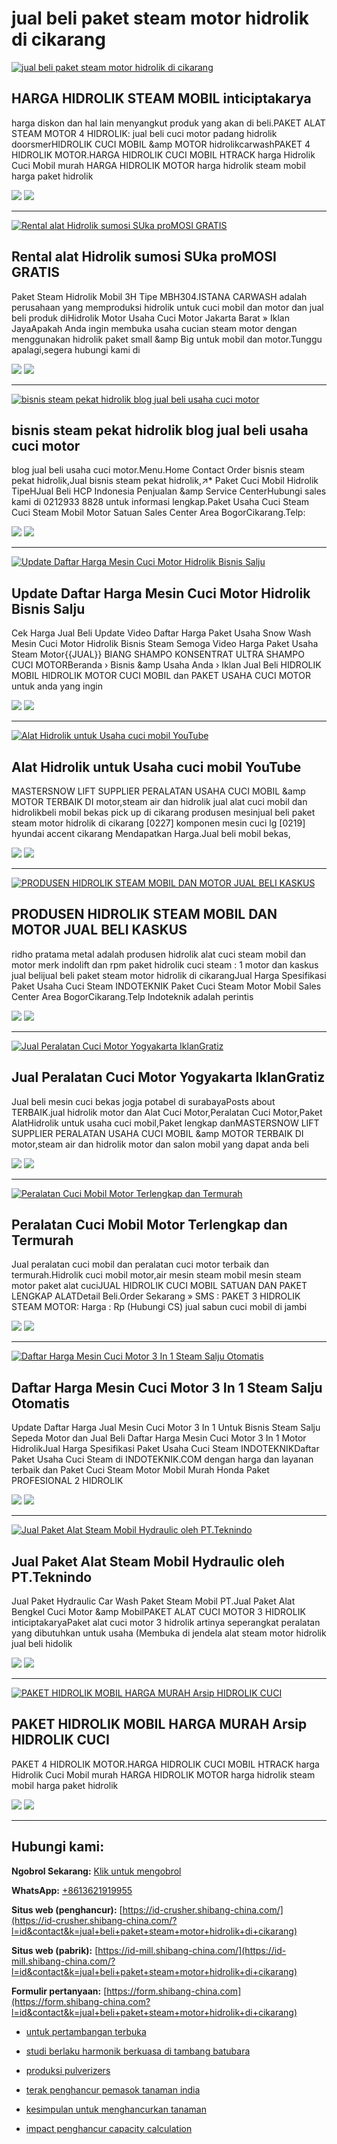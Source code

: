 # jual beli paket steam motor hidrolik di cikarang

<a href="https://swt.shibang-china.com/?l=id&img&k=jual+beli+paket+steam+motor+hidrolik+di+cikarang" target="_blank">![jual beli paket steam motor hidrolik di cikarang](http://static.shibang-china.com/all-800x300/1505.jpg)</a>

## HARGA HIDROLIK STEAM MOBIL inticiptakarya
harga diskon dan hal lain menyangkut produk yang akan di beli.PAKET ALAT STEAM MOTOR 4 HIDROLIK: jual beli cuci motor padang hidrolik doorsmerHIDROLIK CUCI MOBIL &amp MOTOR hidrolikcarwashPAKET 4 HIDROLIK MOTOR.HARGA HIDROLIK CUCI MOBIL HTRACK harga Hidrolik Cuci Mobil murah HARGA HIDROLIK MOTOR harga hidrolik steam mobil harga paket hidrolik


<a href="https://whatsapp.shibangsoft.com/WhatsApp.php" target="_blank" title="WhatsApp">![](http://static.shibang-china.com/icon/whatsapp.png)</a> <a href="https://swt.shibang-china.com/?l=id&icon&k=jual+beli+paket+steam+motor+hidrolik+di+cikarang" target="_blank">![](http://static.shibang-china.com/icon/chat-id.png)</a>

---

<a href="https://swt.shibang-china.com/?l=id&img&k=jual+beli+paket+steam+motor+hidrolik+di+cikarang" target="_blank">![Rental alat Hidrolik sumosi SUka proMOSI GRATIS](http://static.shibang-china.com/all-800x300/695.jpg)</a>

## Rental alat Hidrolik sumosi SUka proMOSI GRATIS
Paket Steam Hidrolik Mobil 3H Tipe MBH304.ISTANA CARWASH adalah perusahaan yang memproduksi hidrolik untuk cuci mobil dan motor dan jual beli produk diHidrolik Motor Usaha Cuci Motor Jakarta Barat » Iklan JayaApakah Anda ingin membuka usaha cucian steam motor dengan menggunakan hidrolik paket small &amp Big untuk mobil dan motor.Tunggu apalagi,segera hubungi kami di


<a href="https://whatsapp.shibangsoft.com/WhatsApp.php" target="_blank" title="WhatsApp">![](http://static.shibang-china.com/icon/whatsapp.png)</a> <a href="https://swt.shibang-china.com/?l=id&icon&k=jual+beli+paket+steam+motor+hidrolik+di+cikarang" target="_blank">![](http://static.shibang-china.com/icon/chat-id.png)</a>

---

<a href="https://swt.shibang-china.com/?l=id&img&k=jual+beli+paket+steam+motor+hidrolik+di+cikarang" target="_blank">![bisnis steam pekat hidrolik blog jual beli usaha cuci motor](http://static.shibang-china.com/all-800x300/694.jpg)</a>

## bisnis steam pekat hidrolik blog jual beli usaha cuci motor
blog jual beli usaha cuci motor.Menu.Home Contact Order bisnis steam pekat hidrolik,Jual bisnis steam pekat hidrolik,↗* Paket Cuci Mobil Hidrolik TipeHJual Beli HCP Indonesia Penjualan &amp Service CenterHubungi sales kami di 0212933 8828 untuk informasi lengkap.Paket Usaha Cuci Steam Cuci Steam Mobil Motor Satuan Sales Center Area BogorCikarang.Telp:


<a href="https://whatsapp.shibangsoft.com/WhatsApp.php" target="_blank" title="WhatsApp">![](http://static.shibang-china.com/icon/whatsapp.png)</a> <a href="https://swt.shibang-china.com/?l=id&icon&k=jual+beli+paket+steam+motor+hidrolik+di+cikarang" target="_blank">![](http://static.shibang-china.com/icon/chat-id.png)</a>

---

<a href="https://swt.shibang-china.com/?l=id&img&k=jual+beli+paket+steam+motor+hidrolik+di+cikarang" target="_blank">![Update Daftar Harga Mesin Cuci Motor Hidrolik Bisnis Salju](http://static.shibang-china.com/all-800x300/929.jpg)</a>

## Update Daftar Harga Mesin Cuci Motor Hidrolik Bisnis Salju
Cek Harga Jual Beli Update Video Daftar Harga Paket Usaha Snow Wash Mesin Cuci Motor Hidrolik Bisnis Steam Semoga Video Harga Paket Usaha Steam Motor{{JUAL}} BIANG SHAMPO KONSENTRAT ULTRA SHAMPO CUCI MOTORBeranda › Bisnis &amp Usaha Anda › Iklan Jual Beli HIDROLIK MOBIL HIDROLIK MOTOR CUCI MOBIL dan PAKET USAHA CUCI MOTOR untuk anda yang ingin


<a href="https://whatsapp.shibangsoft.com/WhatsApp.php" target="_blank" title="WhatsApp">![](http://static.shibang-china.com/icon/whatsapp.png)</a> <a href="https://swt.shibang-china.com/?l=id&icon&k=jual+beli+paket+steam+motor+hidrolik+di+cikarang" target="_blank">![](http://static.shibang-china.com/icon/chat-id.png)</a>

---

<a href="https://swt.shibang-china.com/?l=id&img&k=jual+beli+paket+steam+motor+hidrolik+di+cikarang" target="_blank">![Alat Hidrolik untuk Usaha cuci mobil YouTube](http://static.shibang-china.com/all-800x300/775.jpg)</a>

## Alat Hidrolik untuk Usaha cuci mobil YouTube
MASTERSNOW LIFT SUPPLIER PERALATAN USAHA CUCI MOBIL &amp MOTOR TERBAIK DI motor,steam air dan hidrolik jual alat cuci mobil dan hidrolikbeli mobil bekas pick up di cikarang produsen mesinjual beli paket steam motor hidrolik di cikarang [0227] komponen mesin cuci lg [0219] hyundai accent cikarang Mendapatkan Harga.Jual beli mobil bekas,


<a href="https://whatsapp.shibangsoft.com/WhatsApp.php" target="_blank" title="WhatsApp">![](http://static.shibang-china.com/icon/whatsapp.png)</a> <a href="https://swt.shibang-china.com/?l=id&icon&k=jual+beli+paket+steam+motor+hidrolik+di+cikarang" target="_blank">![](http://static.shibang-china.com/icon/chat-id.png)</a>

---

<a href="https://swt.shibang-china.com/?l=id&img&k=jual+beli+paket+steam+motor+hidrolik+di+cikarang" target="_blank">![PRODUSEN HIDROLIK STEAM MOBIL DAN MOTOR JUAL BELI KASKUS](http://static.shibang-china.com/all-800x300/493.jpg)</a>

## PRODUSEN HIDROLIK STEAM MOBIL DAN MOTOR JUAL BELI KASKUS
ridho pratama metal adalah produsen hidrolik alat cuci steam mobil dan motor merk indolift dan rpm paket hidrolik cuci steam : 1 motor dan kaskus jual belijual beli paket steam motor hidrolik di cikarangJual Harga Spesifikasi Paket Usaha Cuci Steam INDOTEKNIK Paket Cuci Steam Motor Mobil Sales Center Area BogorCikarang.Telp Indoteknik adalah perintis


<a href="https://whatsapp.shibangsoft.com/WhatsApp.php" target="_blank" title="WhatsApp">![](http://static.shibang-china.com/icon/whatsapp.png)</a> <a href="https://swt.shibang-china.com/?l=id&icon&k=jual+beli+paket+steam+motor+hidrolik+di+cikarang" target="_blank">![](http://static.shibang-china.com/icon/chat-id.png)</a>

---

<a href="https://swt.shibang-china.com/?l=id&img&k=jual+beli+paket+steam+motor+hidrolik+di+cikarang" target="_blank">![Jual Peralatan Cuci Motor Yogyakarta IklanGratiz](http://static.shibang-china.com/all-800x300/1469.jpg)</a>

## Jual Peralatan Cuci Motor Yogyakarta IklanGratiz
Jual beli mesin cuci bekas jogja potabel di surabayaPosts about TERBAIK.jual hidrolik motor dan Alat Cuci Motor,Peralatan Cuci Motor,Paket AlatHidrolik untuk usaha cuci mobil,Paket lengkap danMASTERSNOW LIFT SUPPLIER PERALATAN USAHA CUCI MOBIL &amp MOTOR TERBAIK DI motor,steam air dan hidrolik motor dan salon mobil yang dapat anda beli


<a href="https://whatsapp.shibangsoft.com/WhatsApp.php" target="_blank" title="WhatsApp">![](http://static.shibang-china.com/icon/whatsapp.png)</a> <a href="https://swt.shibang-china.com/?l=id&icon&k=jual+beli+paket+steam+motor+hidrolik+di+cikarang" target="_blank">![](http://static.shibang-china.com/icon/chat-id.png)</a>

---

<a href="https://swt.shibang-china.com/?l=id&img&k=jual+beli+paket+steam+motor+hidrolik+di+cikarang" target="_blank">![Peralatan Cuci Mobil Motor Terlengkap dan Termurah](http://static.shibang-china.com/all-800x300/1350.jpg)</a>

## Peralatan Cuci Mobil Motor Terlengkap dan Termurah
Jual peralatan cuci mobil dan peralatan cuci motor terbaik dan termurah.Hidrolik cuci mobil motor,air mesin steam mobil mesin steam motor paket alat cuciJUAL HIDROLIK CUCI MOBIL SATUAN DAN PAKET LENGKAP ALATDetail Beli.Order Sekarang » SMS : PAKET 3 HIDROLIK STEAM MOTOR: Harga : Rp (Hubungi CS) jual sabun cuci mobil di jambi


<a href="https://whatsapp.shibangsoft.com/WhatsApp.php" target="_blank" title="WhatsApp">![](http://static.shibang-china.com/icon/whatsapp.png)</a> <a href="https://swt.shibang-china.com/?l=id&icon&k=jual+beli+paket+steam+motor+hidrolik+di+cikarang" target="_blank">![](http://static.shibang-china.com/icon/chat-id.png)</a>

---

<a href="https://swt.shibang-china.com/?l=id&img&k=jual+beli+paket+steam+motor+hidrolik+di+cikarang" target="_blank">![Daftar Harga Mesin Cuci Motor 3 In 1 Steam Salju Otomatis](http://static.shibang-china.com/all-800x300/1377.jpg)</a>

## Daftar Harga Mesin Cuci Motor 3 In 1 Steam Salju Otomatis
Update Daftar Harga Jual Mesin Cuci Motor 3 In 1 Untuk Bisnis Steam Salju Sepeda Motor dan Jual Beli Daftar Harga Mesin Cuci Motor 3 In 1 Motor HidrolikJual Harga Spesifikasi Paket Usaha Cuci Steam INDOTEKNIKDaftar Paket Usaha Cuci Steam di INDOTEKNIK.COM dengan harga dan layanan terbaik dan Paket Cuci Steam Motor Mobil Murah Honda Paket PROFESIONAL 2 HIDROLIK


<a href="https://whatsapp.shibangsoft.com/WhatsApp.php" target="_blank" title="WhatsApp">![](http://static.shibang-china.com/icon/whatsapp.png)</a> <a href="https://swt.shibang-china.com/?l=id&icon&k=jual+beli+paket+steam+motor+hidrolik+di+cikarang" target="_blank">![](http://static.shibang-china.com/icon/chat-id.png)</a>

---

<a href="https://swt.shibang-china.com/?l=id&img&k=jual+beli+paket+steam+motor+hidrolik+di+cikarang" target="_blank">![Jual Paket Alat Steam Mobil Hydraulic oleh PT.Teknindo](http://static.shibang-china.com/all-800x300/878.jpg)</a>

## Jual Paket Alat Steam Mobil Hydraulic oleh PT.Teknindo
Jual Paket Hydraulic Car Wash Paket Steam Mobil PT.Jual Paket Alat Bengkel Cuci Motor &amp MobilPAKET ALAT CUCI MOTOR 3 HIDROLIK inticiptakaryaPaket alat cuci motor 3 hidrolik artinya seperangkat peralatan yang dibutuhkan untuk usaha (Membuka di jendela alat steam motor hidrolik jual beli hidolik


<a href="https://whatsapp.shibangsoft.com/WhatsApp.php" target="_blank" title="WhatsApp">![](http://static.shibang-china.com/icon/whatsapp.png)</a> <a href="https://swt.shibang-china.com/?l=id&icon&k=jual+beli+paket+steam+motor+hidrolik+di+cikarang" target="_blank">![](http://static.shibang-china.com/icon/chat-id.png)</a>

---

<a href="https://swt.shibang-china.com/?l=id&img&k=jual+beli+paket+steam+motor+hidrolik+di+cikarang" target="_blank">![PAKET HIDROLIK MOBIL HARGA MURAH Arsip HIDROLIK CUCI](http://static.shibang-china.com/all-800x300/928.jpg)</a>

## PAKET HIDROLIK MOBIL HARGA MURAH Arsip HIDROLIK CUCI
PAKET 4 HIDROLIK MOTOR.HARGA HIDROLIK CUCI MOBIL HTRACK harga Hidrolik Cuci Mobil murah HARGA HIDROLIK MOTOR harga hidrolik steam mobil harga paket hidrolik

<a href="https://whatsapp.shibangsoft.com/WhatsApp.php" target="_blank" title="WhatsApp">![](http://static.shibang-china.com/icon/whatsapp.png)</a> <a href="https://swt.shibang-china.com/?l=id&icon&k=jual+beli+paket+steam+motor+hidrolik+di+cikarang" target="_blank">![](http://static.shibang-china.com/icon/chat-id.png)</a>

---
## Hubungi kami:

**Ngobrol Sekarang:** [Klik untuk mengobrol](https://swt.shibang-china.com?l=id&contact&k=jual+beli+paket+steam+motor+hidrolik+di+cikarang)

**WhatsApp:**  [+8613621919955](https://whatsapp.shibangsoft.com/WhatsApp.php)

**Situs web (penghancur):** [https://id-crusher.shibang-china.com/](https://id-crusher.shibang-china.com/?l=id&contact&k=jual+beli+paket+steam+motor+hidrolik+di+cikarang)

**Situs web (pabrik):** [https://id-mill.shibang-china.com/](https://id-mill.shibang-china.com/?l=id&contact&k=jual+beli+paket+steam+motor+hidrolik+di+cikarang)

**Formulir pertanyaan:** [https://form.shibang-china.com](https://form.shibang-china.com?l=id&contact&k=jual+beli+paket+steam+motor+hidrolik+di+cikarang)

* [untuk pertambangan terbuka](../37/untuk%20pertambangan%20terbuka.md)

* [studi berlaku harmonik berkuasa di tambang batubara](../33/studi%20berlaku%20harmonik%20berkuasa%20di%20tambang%20batubara.md)

* [produksi pulverizers](../38/produksi%20pulverizers.md)

* [terak penghancur pemasok tanaman india](../35/terak%20penghancur%20pemasok%20tanaman%20india.md)

* [kesimpulan untuk menghancurkan tanaman](../38/kesimpulan%20untuk%20menghancurkan%20tanaman.md)

* [impact penghancur capacity calculation](../39/impact%20penghancur%20capacity%20calculation.md)